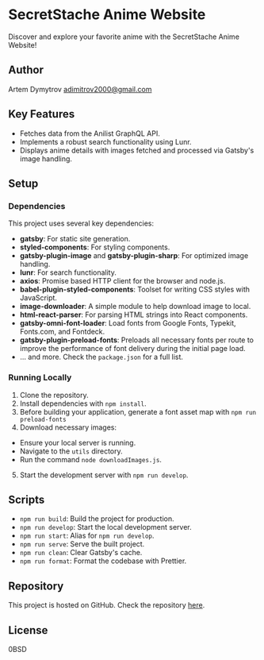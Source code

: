 # SecretStache Anime Website

Discover and explore your favorite anime with the SecretStache Anime Website!

## Author

Artem Dymytrov <adimitrov2000@gmail.com>

## Key Features

- Fetches data from the Anilist GraphQL API.
- Implements a robust search functionality using Lunr.
- Displays anime details with images fetched and processed via Gatsby's image handling.

## Setup

### Dependencies

This project uses several key dependencies:

- **gatsby**: For static site generation.
- **styled-components**: For styling components.
- **gatsby-plugin-image** and **gatsby-plugin-sharp**: For optimized image handling.
- **lunr**: For search functionality.
- **axios**: Promise based HTTP client for the browser and node.js.
- **babel-plugin-styled-components**: Toolset for writing CSS styles with JavaScript.
- **image-downloader**: A simple module to help download image to local.
- **html-react-parser**: For parsing HTML strings into React components.
- **gatsby-omni-font-loader**: Load fonts from Google Fonts, Typekit, Fonts.com, and Fontdeck.
- **gatsby-plugin-preload-fonts**: Preloads all necessary fonts per route to improve the performance of font delivery during the initial page load.
- ... and more. Check the `package.json` for a full list.

### Running Locally

1. Clone the repository.
2. Install dependencies with `npm install`.
3. Before building your application, generate a font asset map with `npm run preload-fonts`
4. Download necessary images:
- Ensure your local server is running.
- Navigate to the `utils` directory.
- Run the command `node downloadImages.js`.
5. Start the development server with `npm run develop`.

## Scripts

- `npm run build`: Build the project for production.
- `npm run develop`: Start the local development server.
- `npm run start`: Alias for `npm run develop`.
- `npm run serve`: Serve the built project.
- `npm run clean`: Clear Gatsby's cache.
- `npm run format`: Format the codebase with Prettier.

## Repository

This project is hosted on GitHub. Check the repository [here](https://github.com/gatsbyjs/gatsby-starter-default).

## License

0BSD
